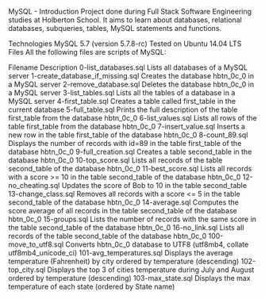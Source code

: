 MySQL - Introduction
Project done during Full Stack Software Engineering studies at Holberton School. It aims to learn about databases, relational databases, subqueries, tables, MySQL statements and functions.

Technologies
MySQL 5.7 (version 5.7.8-rc)
Tested on Ubuntu 14.04 LTS
Files
All the following files are scripts of MySQL:

Filename	  Description
0-list_databases.sql	Lists all databases of a MySQL server
1-create_database_if_missing.sql  Creates the database hbtn_0c_0 in a MySQL server
2-remove_database.sql		  Deletes the database hbtn_0c_0 in a MySQL server
3-list_tables.sql		  Lists all the tables of a database in a MySQL server
4-first_table.sql		  Creates a table called first_table in the current database
5-full_table.sql		  Prints the full description of the table first_table from the database hbtn_0c_0
6-list_values.sql		  Lists all rows of the table first_table from the database hbtn_0c_0
7-insert_value.sql		  Inserts a new row in the table first_table of the database hbtn_0c_0
8-count_89.sql			  Displays the number of records with id=89 in the table first_table of the database hbtn_0c_0
9-full_creation.sql		  Creates a table second_table in the database hbtn_0c_0
10-top_score.sql		  Lists all records of the table second_table of the database hbtn_0c_0
11-best_score.sql		  Lists all records with a score >= 10 in the table second_table of the database hbtn_0c_0
12-no_cheating.sql		  Updates the score of Bob to 10 in the table second_table
13-change_class.sql		  Removes all records with a score <= 5 in the table second_table of the database hbtn_0c_0
14-average.sql			  Computes the score average of all records in the table second_table of the database hbtn_0c_0
15-groups.sql			  Lists the number of records with the same score in the table second_table of the database hbtn_0c_0
16-no_link.sql			  Lists all records of the table second_table of the database hbtn_0c_0
100-move_to_utf8.sql		  Converts hbtn_0c_0 database to UTF8 (utf8mb4, collate utf8mb4_unicode_ci)
101-avg_temperatures.sql	  Displays the average temperature (Fahrenheit) by city ordered by temperature (descending)
102-top_city.sql		  Displays the top 3 of cities temperature during July and August ordered by temperature (descending)
103-max_state.sql		  Displays the max temperature of each state (ordered by State name)